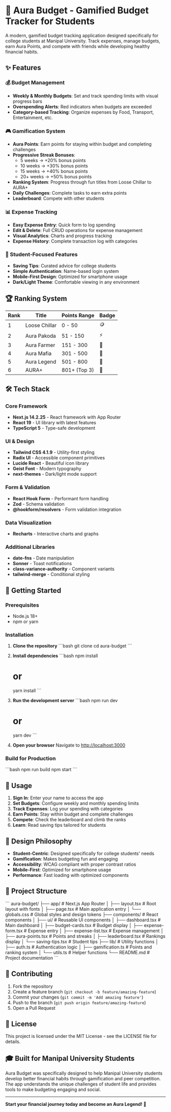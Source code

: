 # 🌟 Aura Budget - Gamified Budget Tracker for Students

A modern, gamified budget tracking application designed specifically for college students at Manipal University. Track expenses, manage budgets, earn Aura Points, and compete with friends while developing healthy financial habits.

## ✨ Features

### 💰 Budget Management
- **Weekly & Monthly Budgets**: Set and track spending limits with visual progress bars
- **Overspending Alerts**: Red indicators when budgets are exceeded
- **Category-based Tracking**: Organize expenses by Food, Transport, Entertainment, etc.

### 🎮 Gamification System
- **Aura Points**: Earn points for staying within budget and completing challenges
- **Progressive Streak Bonuses**: 
  - 5 weeks → +20% bonus points
  - 10 weeks → +30% bonus points  
  - 15 weeks → +40% bonus points
  - 20+ weeks → +50% bonus points
- **Ranking System**: Progress through fun titles from Loose Chillar to AURA+
- **Daily Challenges**: Complete tasks to earn extra points
- **Leaderboard**: Compete with other students

### 📊 Expense Tracking
- **Easy Expense Entry**: Quick form to log spending
- **Edit & Delete**: Full CRUD operations for expense management
- **Visual Analytics**: Charts and progress tracking
- **Expense History**: Complete transaction log with categories

### 🎯 Student-Focused Features
- **Saving Tips**: Curated advice for college students
- **Simple Authentication**: Name-based login system
- **Mobile-First Design**: Optimized for smartphone usage
- **Dark/Light Theme**: Comfortable viewing in any environment

## 🏆 Ranking System

| Rank | Title | Points Range | Badge |
|------|-------|--------------|-------|
| 1 | Loose Chillar | 0 - 50 | 🪙 |
| 2 | Aura Pakoda | 51 - 150 | ⚡ |
| 3 | Aura Farmer | 151 - 300 | 🌱 |
| 4 | Aura Mafia | 301 - 500 | 💎 |
| 5 | Aura Legend | 501 - 800 | 🌟 |
| 6 | AURA+ | 801+ (Top 3) | 👑 |

## 🛠️ Tech Stack

### Core Framework
- **Next.js 14.2.25** - React framework with App Router
- **React 19** - UI library with latest features
- **TypeScript 5** - Type-safe development

### UI & Design
- **Tailwind CSS 4.1.9** - Utility-first styling
- **Radix UI** - Accessible component primitives
- **Lucide React** - Beautiful icon library
- **Geist Font** - Modern typography
- **next-themes** - Dark/light mode support

### Form & Validation
- **React Hook Form** - Performant form handling
- **Zod** - Schema validation
- **@hookform/resolvers** - Form validation integration

### Data Visualization
- **Recharts** - Interactive charts and graphs

### Additional Libraries
- **date-fns** - Date manipulation
- **Sonner** - Toast notifications
- **class-variance-authority** - Component variants
- **tailwind-merge** - Conditional styling

## 🚀 Getting Started

### Prerequisites
- Node.js 18+ 
- npm or yarn

### Installation

1. **Clone the repository**
   \`\`\`bash
   git clone <repository-url>
   cd aura-budget
   \`\`\`

2. **Install dependencies**
   \`\`\`bash
   npm install
   # or
   yarn install
   \`\`\`

3. **Run the development server**
   \`\`\`bash
   npm run dev
   # or
   yarn dev
   \`\`\`

4. **Open your browser**
   Navigate to [http://localhost:3000](http://localhost:3000)

### Build for Production

\`\`\`bash
npm run build
npm start
\`\`\`

## 📱 Usage

1. **Sign In**: Enter your name to access the app
2. **Set Budgets**: Configure weekly and monthly spending limits
3. **Track Expenses**: Log your spending with categories
4. **Earn Points**: Stay within budget and complete challenges
5. **Compete**: Check the leaderboard and climb the ranks
6. **Learn**: Read saving tips tailored for students

## 🎨 Design Philosophy

- **Student-Centric**: Designed specifically for college students' needs
- **Gamification**: Makes budgeting fun and engaging
- **Accessibility**: WCAG compliant with proper contrast ratios
- **Mobile-First**: Optimized for smartphone usage
- **Performance**: Fast loading with optimized components

## 📂 Project Structure

\`\`\`
aura-budget/
├── app/                    # Next.js App Router
│   ├── layout.tsx         # Root layout with fonts
│   ├── page.tsx           # Main application entry
│   └── globals.css        # Global styles and design tokens
├── components/            # React components
│   ├── ui/               # Reusable UI components
│   ├── dashboard.tsx     # Main dashboard
│   ├── budget-cards.tsx  # Budget display
│   ├── expense-form.tsx  # Expense entry
│   ├── expense-list.tsx  # Expense management
│   ├── aura-points.tsx   # Points and streaks
│   ├── leaderboard.tsx   # Rankings display
│   └── saving-tips.tsx   # Student tips
├── lib/                  # Utility functions
│   ├── auth.ts          # Authentication logic
│   ├── gamification.ts  # Points and ranking system
│   └── utils.ts         # Helper functions
└── README.md            # Project documentation
\`\`\`

## 🤝 Contributing

1. Fork the repository
2. Create a feature branch (`git checkout -b feature/amazing-feature`)
3. Commit your changes (`git commit -m 'Add amazing feature'`)
4. Push to the branch (`git push origin feature/amazing-feature`)
5. Open a Pull Request

## 📄 License

This project is licensed under the MIT License - see the LICENSE file for details.

## 🎓 Built for Manipal University Students

Aura Budget was specifically designed to help Manipal University students develop better financial habits through gamification and peer competition. The app understands the unique challenges of student life and provides tools to make budgeting engaging and social.

---

**Start your financial journey today and become an Aura Legend! 🌟**
